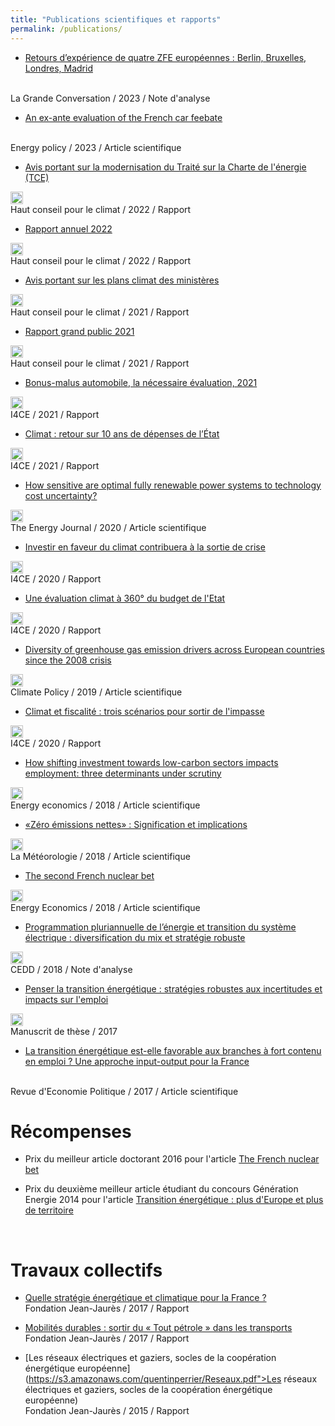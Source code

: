 ```yaml
---
title: "Publications scientifiques et rapports"
permalink: /publications/
---
```


- [Retours d’expérience de quatre ZFE européennes : Berlin, Bruxelles, Londres, Madrid](https://www.lagrandeconversation.com/debat/ecologie/zones-de-faible-emission-un-risque-dexclusion-sociale-dans-les-villes/#retours-dexperience-de-quatre-zfe-europeennes-berlin-bruxelles-londres-madrid)
 <br/>
 La Grande Conversation  / 2023 / Note d'analyse <br />
 
 - [An ex-ante evaluation of the French car feebate](https://www.sciencedirect.com/science/article/abs/pii/S0301421522005547)
 <br/>
 Energy policy  / 2023 / Article scientifique <br />


- [Avis portant sur la modernisation du Traité sur la Charte de l'énergie (TCE)](https://www.hautconseilclimat.fr/publications/avis-sur-la-modernisation-du-traite-sur-la-charte-de-lenergie/)
 <a href="https://www.hautconseilclimat.fr/wp-content/uploads/2022/10/2022-10-19_Avis-TCE_HCC.pdf" download>
  <img src="/images/pdf.ico" width="20" alt="PDF">
 </a>
 <br/>
 Haut conseil pour le climat  / 2022 / Rapport <br />


- [Rapport annuel 2022](https://www.hautconseilclimat.fr/publications/rapport-annuel-2022-depasser-les-constats-mettre-en-oeuvre-les-solutions/)
 <a href="https://www.hautconseilclimat.fr/wp-content/uploads/2022/06/Rapport-annuel-Haut-conseil-pour-le-climat-29062022.pdf" download>
  <img src="/images/pdf.ico" width="20" alt="PDF">
 </a>
 <br/>
 Haut conseil pour le climat  / 2022 / Rapport <br />

- [Avis portant sur les plans climat des ministères](https://www.hautconseilclimat.fr/actualites/avis-portant-sur-les-plans-climat-des-ministeres/)
 <a href="https://www.hautconseilclimat.fr/wp-content/uploads/2021/12/HCC_Avis-plans-climat.pdf" download>
  <img src="/images/pdf.ico" width="20" alt="PDF">
 </a>
 <br/>
 Haut conseil pour le climat  / 2021 / Rapport <br />

 - [Rapport grand public 2021](https://www.hautconseilclimat.fr/publications/rapport-grand-public-2021/)
 <a href="https://www.hautconseilclimat.fr/wp-content/uploads/2021/09/HCC_Rapport_GP_2021_web-1.pdf" download>
  <img src="/images/pdf.ico" width="20" alt="PDF">
 </a>
 <br/>
 Haut conseil pour le climat / 2021 / Rapport <br />

 - [Bonus-malus automobile, la nécessaire évaluation, 2021](https://www.i4ce.org/publication/bonus-malus-automobile-evaluation-climat/)
 <a href="https://www.i4ce.org/wp-content/uploads/I4CE_BonusMalusAutomobiles-2.pdf" download>
  <img src="/images/pdf.ico" width="20" alt="PDF">
 </a>
 <br/>
 I4CE / 2021 / Rapport <br />

 - [Climat : retour sur 10 ans de dépenses de l’État](https://www.i4ce.org/download/climat-retour-sur-10-ans-de-depenses-de-letat/) 
 <a href="https://www.i4ce.org/wp-core/wp-content/uploads/2021/06/I4CE-rapport_quinquenat-2.pdf" download>
  <img src="/images/pdf.ico" width="20" alt="PDF">
 </a>
 <br/>
 I4CE / 2021 / Rapport <br />

 - [How sensitive are optimal fully renewable power systems to technology cost uncertainty?](https://doi.org/10.5547/01956574.43.1.bshi) 
 <a href="https://quentinperrier.s3.amazonaws.com/documents/Renewable_Power_Systems.pdf" download>
  <img src="/images/pdf.ico" width="20" alt="PDF">
 </a>
 <br/>
 The Energy Journal / 2020 / Article scientifique <br />

 - [Investir en faveur du climat contribuera à la sortie de crise](https://www.i4ce.org/download/investissements-climat-dans-la-sortie-de-crise-covid19/) 
 <a href="https://www.i4ce.org/wp-core/wp-content/uploads/2020/04/I4CE-Investir-pour-le-climat-sortie-de-crise-COVID-1.pdf" download>
  <img src="/images/pdf.ico" width="20" alt="PDF">
 </a>
 <br/>
 I4CE / 2020 / Rapport
 
 - [Une évaluation climat à 360° du budget de l'Etat](https://www.i4ce.org/download/evaluation-climat-360-budget-etat/#:~:text=Parce%20que%20le%20vote%20du,les%20%C3%A9missions%20de%20la%20France.) 
 <a href="https://www.i4ce.org/wp-core/wp-content/uploads/2019/09/I4CE-Etude-EvalClimat360%C2%B0BudgetEtat.pdf" download>
  <img src="/images/pdf.ico" width="20" alt="PDF">
 </a>
 <br/>
 I4CE / 2020 / Rapport

 - [Diversity of greenhouse gas emission drivers across European countries since the 2008 crisis](https://www.tandfonline.com/doi/abs/10.1080/14693062.2019.1625744?journalCode=tcpo20) 
 <a href="https://quentinperrier.s3.amazonaws.com/documents/EU_emissions.pdf" download>
  <img src="/images/pdf.ico" width="20" alt="PDF">
 </a>
 <br/>
 Climate Policy / 2019 / Article scientifique

 - [Climat et fiscalité : trois scénarios pour sortir de l'impasse](https://www.i4ce.org/download/climat-et-fiscalite-trois-scenarios-pour-sortir-de-limpasse/) 
 <a href="https://www.i4ce.org/wp-core/wp-content/uploads/2019/03/19-02-28-Etude-Climat_I4CE_Terra_Nova_.pdf" download>
  <img src="/images/pdf.ico" width="20" alt="PDF">
 </a>
 <br/>
 I4CE / 2020 / Rapport

 - [How shifting investment towards low-carbon sectors impacts employment: three determinants under scrutiny](https://www.sciencedirect.com/science/article/pii/S0140988318303323) 
 <a href="https://quentinperrier.s3.amazonaws.com/documents/Shifting_investment.pdf" download>
  <img src="/images/pdf.ico" width="20" alt="PDF">
 </a>
 <br/>
 Energy economics / 2018 / Article scientifique

 - [«Zéro émissions nettes» : Signification et implications](http://documents.irevues.inist.fr/handle/2042/68784)
 <a href="http://documents.irevues.inist.fr/bitstream/handle/2042/68784/meteo_2018_103_26.pdf?sequence=1%22" download>
  <img src="/images/pdf.ico" width="20" alt="PDF">
 </a>
  <br/>
 La Météorologie / 2018 / Article scientifique
			
 - [The second French nuclear bet](https://doi.org/10.1016/j.eneco.2018.07.014) 
 <a href="https://quentinperrier.s3.amazonaws.com/documents/French_nuclear_bet.pdf" download>
  <img src="/images/pdf.ico" width="20" alt="PDF">
 </a>
 <br/>
 Energy Economics / 2018 / Article scientifique

 - [Programmation pluriannuelle de l’énergie et transition du système électrique : diversification du mix et stratégie robuste](https://www.ecologique-solidaire.gouv.fr/sites/default/files/CEDD%20-%20S%20033.pdf) 
 <a href="https://www.ecologique-solidaire.gouv.fr/sites/default/files/CEDD%20-%20S%20033.pdf" download>
  <img src="/images/pdf.ico" width="20" alt="PDF">
 </a>
 <br/>
 CEDD / 2018 / Note d'analyse
 
 - [Penser la transition énergétique : stratégies robustes aux incertitudes et impacts sur l'emploi](https://s3.amazonaws.com/quentinperrier/dissertation.pdf)
 <a href="https://s3.amazonaws.com/quentinperrier/dissertation.pdf" download>
 <img src="/images/pdf.ico" width="20" alt="PDF">
 </a>
 <br/>
 Manuscrit de thèse / 2017
 
  - [La transition énergétique est-elle favorable aux branches à fort contenu en emploi ? Une approche input-output pour la France](https://doi.org/10.3917/redp.275.0851) 
  <br/>
 Revue d'Economie Politique / 2017 / Article scientifique
 
 <br/>
 
 
# Récompenses
 
 - Prix du meilleur article doctorant 2016 pour l'article <a class="work" href = "http://www.feem.it/en/publications/feem-working-papers-note-di-lavoro-series/the-french-nuclear-bet/">The French nuclear bet </a>

 - Prix du deuxième meilleur article étudiant du concours Génération Energie 2014 pour l'article <a href = "http://energie.lexpansion.com/prospective/transition-energetique-plus-d-europe-et-plus-de-territoire_a-34-8000.html">Transition énergétique : plus d'Europe et plus de territoire</a>
 
 <br/>
 
# Travaux collectifs

 - [Quelle stratégie énergétique et climatique pour la France ?](https://s3.amazonaws.com/quentinperrier/Presidentielles2017.pdf) <br/>
 Fondation Jean-Jaurès / 2017 / Rapport
 
  - [Mobilités durables : sortir du « Tout pétrole » dans les transports](https://s3.amazonaws.com/quentinperrier/Transports.pdf) <br/>
  Fondation Jean-Jaurès / 2017 / Rapport
  
   - [Les réseaux électriques et gaziers, socles de la coopération énergétique européenne](https://s3.amazonaws.com/quentinperrier/Reseaux.pdf">Les réseaux électriques et gaziers, socles de la coopération énergétique européenne) <br/>
Fondation Jean-Jaurès / 2015 / Rapport
